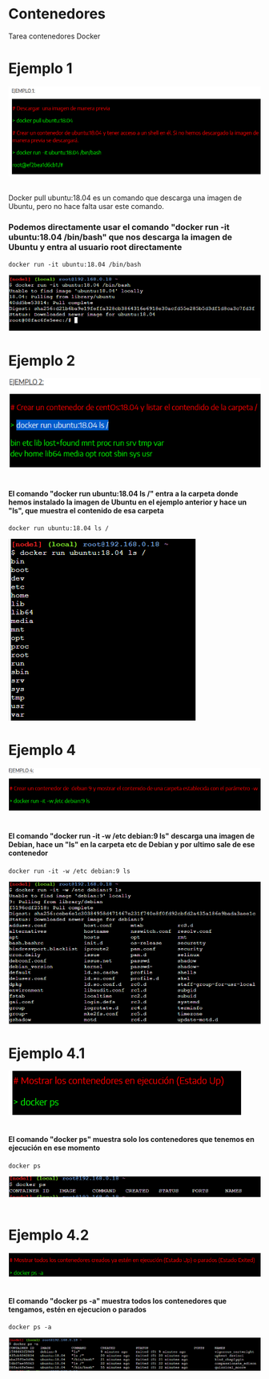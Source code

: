 # Contenedores
Tarea contenedores Docker


# Ejemplo 1
  ![ejemplo1](https://github.com/hectorherediavidal/Contenedores/blob/main/img/ejemplo%201.PNG "")
  <br>
  <br>
  
   Docker pull ubuntu:18.04 es un comando que descarga una imagen de Ubuntu, pero no hace falta usar este comando.
   ### Podemos directamente usar el comando "docker run -it ubuntu:18.04 /bin/bash" que nos descarga la imagen de Ubuntu y entra al usuario root directamente
    docker run -it ubuntu:18.04 /bin/bash
   ![ejemplo1](https://github.com/hectorherediavidal/Contenedores/blob/main/img/1.PNG "")
   
   
 # Ejemplo 2
  ![ejemplo2](https://github.com/hectorherediavidal/Contenedores/blob/main/ejemplo%202.PNG "")
  <br>
  <br>
  
   #### El comando "docker run ubuntu:18.04 ls /" entra a la carpeta donde hemos instalado la imagen de Ubuntu en el ejemplo anterior y hace un "ls", que muestra el contenido de esa carpeta
    docker run ubuntu:18.04 ls /
   ![ejemplo2](https://github.com/hectorherediavidal/Contenedores/blob/main/2.PNG "")
   
   
   
  # Ejemplo 4
  ![ejemplo4](https://github.com/hectorherediavidal/Contenedores/blob/main/ejemplo%204.PNG "")
  <br>
  <br>
  
   #### El comando "docker run -it -w /etc debian:9 ls" descarga una imagen de Debian, hace un "ls" en la carpeta etc de Debian y por ultimo sale de ese contenedor
    docker run -it -w /etc debian:9 ls
   ![ejemplo4](https://github.com/hectorherediavidal/Contenedores/blob/main/4.PNG "")
   
   
   
   # Ejemplo 4.1
  ![ejemplo4](https://github.com/hectorherediavidal/Contenedores/blob/main/ejemplo%205.PNG "")
  <br>
  <br>
  
   #### El comando "docker ps" muestra solo los contenedores que tenemos en ejecución en ese momento
    docker ps
   ![ejemplo4](https://github.com/hectorherediavidal/Contenedores/blob/main/5.PNG "")
   <br>
   <br>
   
   
   
   # Ejemplo 4.2
  ![ejemplo4](https://github.com/hectorherediavidal/Contenedores/blob/main/ejemplo%206.PNG "")
  <br>
  <br>
  
   #### El comando "docker ps -a" muestra todos los contenedores que tengamos, estén en ejecucion o parados
    docker ps -a
   ![ejemplo4](https://github.com/hectorherediavidal/Contenedores/blob/main/6.PNG "")
   <br>
   <br>
   
   
   
   
   
   
